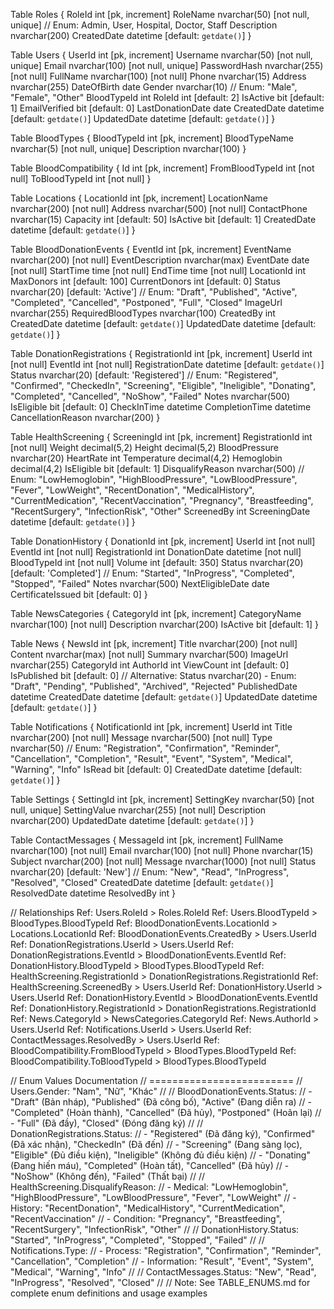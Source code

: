 Table Roles {
  RoleId int [pk, increment]
  RoleName nvarchar(50) [not null, unique] // Enum: Admin, User, Hospital, Doctor, Staff
  Description nvarchar(200)
  CreatedDate datetime [default: `getdate()`]
}

Table Users {
  UserId int [pk, increment]
  Username nvarchar(50) [not null, unique]
  Email nvarchar(100) [not null, unique]
  PasswordHash nvarchar(255) [not null]
  FullName nvarchar(100) [not null]
  Phone nvarchar(15)
  Address nvarchar(255)
  DateOfBirth date
  Gender nvarchar(10) // Enum: "Male", "Female", "Other"
  BloodTypeId int
  RoleId int [default: 2]
  IsActive bit [default: 1]
  EmailVerified bit [default: 0]
  LastDonationDate date
  CreatedDate datetime [default: `getdate()`]
  UpdatedDate datetime [default: `getdate()`]
}

Table BloodTypes {
  BloodTypeId int [pk, increment]
  BloodTypeName nvarchar(5) [not null, unique]
  Description nvarchar(100)
}

Table BloodCompatibility {
  Id int [pk, increment]
  FromBloodTypeId int [not null]
  ToBloodTypeId int [not null]
}

Table Locations {
  LocationId int [pk, increment]
  LocationName nvarchar(200) [not null]
  Address nvarchar(500) [not null]
  ContactPhone nvarchar(15)
  Capacity int [default: 50]
  IsActive bit [default: 1]
  CreatedDate datetime [default: `getdate()`]
}

Table BloodDonationEvents {
  EventId int [pk, increment]
  EventName nvarchar(200) [not null]
  EventDescription nvarchar(max)
  EventDate date [not null]
  StartTime time [not null]
  EndTime time [not null]
  LocationId int
  MaxDonors int [default: 100]
  CurrentDonors int [default: 0]
  Status nvarchar(20) [default: 'Active'] // Enum: "Draft", "Published", "Active", "Completed", "Cancelled", "Postponed", "Full", "Closed"
  ImageUrl nvarchar(255)
  RequiredBloodTypes nvarchar(100)
  CreatedBy int
  CreatedDate datetime [default: `getdate()`]
  UpdatedDate datetime [default: `getdate()`]
}

Table DonationRegistrations {
  RegistrationId int [pk, increment]
  UserId int [not null]
  EventId int [not null]
  RegistrationDate datetime [default: `getdate()`]
  Status nvarchar(20) [default: 'Registered'] // Enum: "Registered", "Confirmed", "CheckedIn", "Screening", "Eligible", "Ineligible", "Donating", "Completed", "Cancelled", "NoShow", "Failed"
  Notes nvarchar(500)
  IsEligible bit [default: 0]
  CheckInTime datetime
  CompletionTime datetime
  CancellationReason nvarchar(200)
}

Table HealthScreening {
  ScreeningId int [pk, increment]
  RegistrationId int [not null]
  Weight decimal(5,2)
  Height decimal(5,2)
  BloodPressure nvarchar(20)
  HeartRate int
  Temperature decimal(4,2)
  Hemoglobin decimal(4,2)
  IsEligible bit [default: 1]
  DisqualifyReason nvarchar(500) // Enum: "LowHemoglobin", "HighBloodPressure", "LowBloodPressure", "Fever", "LowWeight", "RecentDonation", "MedicalHistory", "CurrentMedication", "RecentVaccination", "Pregnancy", "Breastfeeding", "RecentSurgery", "InfectionRisk", "Other"
  ScreenedBy int
  ScreeningDate datetime [default: `getdate()`]
}

Table DonationHistory {
  DonationId int [pk, increment]
  UserId int [not null]
  EventId int [not null]
  RegistrationId int
  DonationDate datetime [not null]
  BloodTypeId int [not null]
  Volume int [default: 350]
  Status nvarchar(20) [default: 'Completed'] // Enum: "Started", "InProgress", "Completed", "Stopped", "Failed"
  Notes nvarchar(500)
  NextEligibleDate date
  CertificateIssued bit [default: 0]
}

Table NewsCategories {
  CategoryId int [pk, increment]
  CategoryName nvarchar(100) [not null]
  Description nvarchar(200)
  IsActive bit [default: 1]
}

Table News {
  NewsId int [pk, increment]
  Title nvarchar(200) [not null]
  Content nvarchar(max) [not null]
  Summary nvarchar(500)
  ImageUrl nvarchar(255)
  CategoryId int
  AuthorId int
  ViewCount int [default: 0]
  IsPublished bit [default: 0] // Alternative: Status nvarchar(20) - Enum: "Draft", "Pending", "Published", "Archived", "Rejected"
  PublishedDate datetime
  CreatedDate datetime [default: `getdate()`]
  UpdatedDate datetime [default: `getdate()`]
}

Table Notifications {
  NotificationId int [pk, increment]
  UserId int
  Title nvarchar(200) [not null]
  Message nvarchar(500) [not null]
  Type nvarchar(50) // Enum: "Registration", "Confirmation", "Reminder", "Cancellation", "Completion", "Result", "Event", "System", "Medical", "Warning", "Info"
  IsRead bit [default: 0]
  CreatedDate datetime [default: `getdate()`]
}

Table Settings {
  SettingId int [pk, increment]
  SettingKey nvarchar(50) [not null, unique]
  SettingValue nvarchar(255) [not null]
  Description nvarchar(200)
  UpdatedDate datetime [default: `getdate()`]
}

Table ContactMessages {
  MessageId int [pk, increment]
  FullName nvarchar(100) [not null]
  Email nvarchar(100) [not null]
  Phone nvarchar(15)
  Subject nvarchar(200) [not null]
  Message nvarchar(1000) [not null]
  Status nvarchar(20) [default: 'New'] // Enum: "New", "Read", "InProgress", "Resolved", "Closed"
  CreatedDate datetime [default: `getdate()`]
  ResolvedDate datetime
  ResolvedBy int
}

// Relationships
Ref: Users.RoleId > Roles.RoleId
Ref: Users.BloodTypeId > BloodTypes.BloodTypeId
Ref: BloodDonationEvents.LocationId > Locations.LocationId
Ref: BloodDonationEvents.CreatedBy > Users.UserId
Ref: DonationRegistrations.UserId > Users.UserId
Ref: DonationRegistrations.EventId > BloodDonationEvents.EventId
Ref: DonationHistory.BloodTypeId > BloodTypes.BloodTypeId
Ref: HealthScreening.RegistrationId > DonationRegistrations.RegistrationId
Ref: HealthScreening.ScreenedBy > Users.UserId
Ref: DonationHistory.UserId > Users.UserId
Ref: DonationHistory.EventId > BloodDonationEvents.EventId
Ref: DonationHistory.RegistrationId > DonationRegistrations.RegistrationId
Ref: News.CategoryId > NewsCategories.CategoryId
Ref: News.AuthorId > Users.UserId
Ref: Notifications.UserId > Users.UserId
Ref: ContactMessages.ResolvedBy > Users.UserId
Ref: BloodCompatibility.FromBloodTypeId > BloodTypes.BloodTypeId
Ref: BloodCompatibility.ToBloodTypeId > BloodTypes.BloodTypeId

// Enum Values Documentation
// =========================
// Users.Gender: "Nam", "Nữ", "Khác"
// 
// BloodDonationEvents.Status: 
//   - "Draft" (Bản nháp), "Published" (Đã công bố), "Active" (Đang diễn ra)
//   - "Completed" (Hoàn thành), "Cancelled" (Đã hủy), "Postponed" (Hoãn lại)
//   - "Full" (Đã đầy), "Closed" (Đóng đăng ký)
//
// DonationRegistrations.Status:
//   - "Registered" (Đã đăng ký), "Confirmed" (Đã xác nhận), "CheckedIn" (Đã đến)
//   - "Screening" (Đang sàng lọc), "Eligible" (Đủ điều kiện), "Ineligible" (Không đủ điều kiện)
//   - "Donating" (Đang hiến máu), "Completed" (Hoàn tất), "Cancelled" (Đã hủy)
//   - "NoShow" (Không đến), "Failed" (Thất bại)
//
// HealthScreening.DisqualifyReason:
//   - Medical: "LowHemoglobin", "HighBloodPressure", "LowBloodPressure", "Fever", "LowWeight"
//   - History: "RecentDonation", "MedicalHistory", "CurrentMedication", "RecentVaccination"
//   - Condition: "Pregnancy", "Breastfeeding", "RecentSurgery", "InfectionRisk", "Other"
//
// DonationHistory.Status: "Started", "InProgress", "Completed", "Stopped", "Failed"
//
// Notifications.Type:
//   - Process: "Registration", "Confirmation", "Reminder", "Cancellation", "Completion"
//   - Information: "Result", "Event", "System", "Medical", "Warning", "Info"
//
// ContactMessages.Status: "New", "Read", "InProgress", "Resolved", "Closed"
//
// Note: See TABLE_ENUMS.md for complete enum definitions and usage examples
